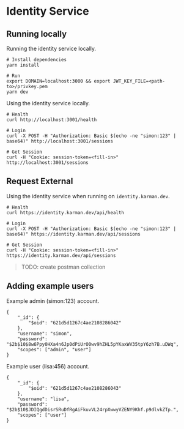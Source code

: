 # Identity Service

## Running locally
Running the identity service locally.
```
# Install dependencies
yarn install

# Run
export DOMAIN=localhost:3000 && export JWT_KEY_FILE=<path-to>/privkey.pem
yarn dev
```

Using the identity service locally.
```
# Health
curl http://localhost:3001/health

# Login
curl -X POST -H "Authorization: Basic $(echo -ne "simon:123" | base64)" http://localhost:3001/sessions

# Get Session
curl -H "Cookie: session-token=<fill-in>" http://localhost:3001/sessions
```

## Request External
Using the identity service when running on `identity.karman.dev`.
```
# Health
curl https://identity.karman.dev/api/health

# Login
curl -X POST -H "Authorization: Basic $(echo -ne "simon:123" | base64)" https://identity.karman.dev/api/sessions

# Get Session
curl -H "Cookie: session-token=<fill-in>" https://identity.karman.dev/api/sessions
```

> TODO: create postman collection

## Adding example users
Example admin (simon:123) account.
```json5
{
    "_id": {
        "$oid": "621d5d1267c4ae2108286042"
    },
    "username": "simon",
    "password": "$2b$10$8w6Ppy0HXa4n6Jp0dPiUrO0wv9hZHL5pYKaxWV35tpY6zh7B.uDWq",
    "scopes": ["admin", "user"]
}
```

Example user (lisa:456) account.
```json5
{
    "_id": {
        "$oid": "621d5d1267c4ae2108286043"
    },
    "username": "lisa",
    "password": "$2b$10$JDIQgdDisrSRuDfRgAiFkuvVL24rpXwwyVZENY9Khf.p9dlvkZTp.",
    "scopes": ["user"]
}
```
